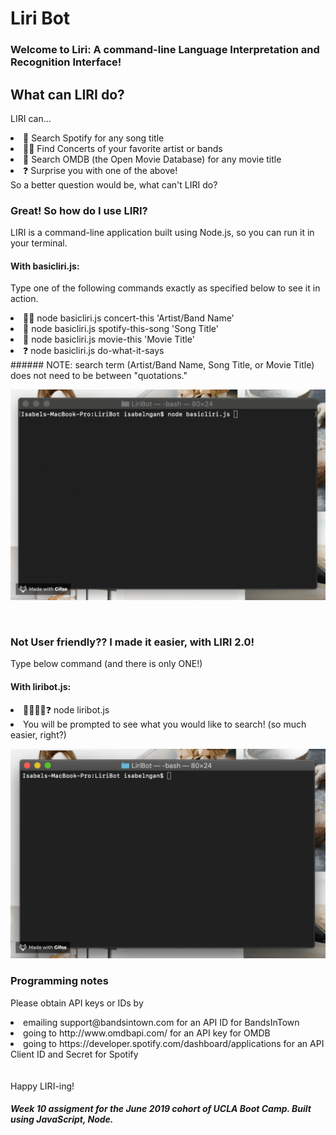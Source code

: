# Liri Bot
### Welcome to Liri: A command-line Language Interpretation and Recognition Interface!

## What can LIRI do?
LIRI can...
<li> 🎵 Search Spotify for any song title </li>
<li> 🤘🏼 Find Concerts of your favorite artist or bands </li>
<li> 🎥 Search OMDB (the Open Movie Database) for any movie title</li> 
<li> ❓ Surprise you with one of the above!  </li> 
So a better question would be, what can't LIRI do?

### Great! So how do I use LIRI? <br>
LIRI is a command-line application built using Node.js, so you can run it in your terminal. 
#### With basicliri.js:
Type one of the following commands exactly as specified below to see it in action.
<li>🤘🏼 node basicliri.js concert-this 'Artist/Band Name' </li> 
<li>🎵 node basicliri.js spotify-this-song 'Song Title' </li> 
<li>🎥 node basicliri.js movie-this 'Movie Title' </li> 
<li>❓ node basicliri.js do-what-it-says </li> 
###### NOTE: search term (Artist/Band Name, Song Title, or Movie Title) does not need to be between "quotations."

![Liri 1.0 Demo](demo/basicDemo.gif)

<br>

### Not User friendly?? I made it easier, with LIRI 2.0! <br>
Type below command (and there is only ONE!)
#### With liribot.js:
<li>🤘🏼🎵🎥❓ node liribot.js </li> 
<li>You will be prompted to see what you would like to search! (so much easier, right?)</li> 

![Liri 2.0 Demo](demo/liriDemo.gif)

### Programming notes
Please obtain API keys or IDs by
 <li> emailing support@bandsintown.com for an API ID for BandsInTown </li>
 <li> going to http://www.omdbapi.com/ for an API key for OMDB </li>
 <li> going to https://developer.spotify.com/dashboard/applications for an API Client ID and Secret for Spotify </li>
<br><br>
Happy LIRI-ing!

##### Week 10 assigment for the June 2019 cohort of UCLA Boot Camp. Built using JavaScript, Node.

